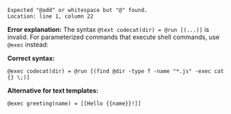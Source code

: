 ```
Expected "@add" or whitespace but "@" found.
Location: line 1, column 22
```

**Error explanation:**
The syntax `@text codecat(dir) = @run [(...)]` is invalid. For parameterized commands that execute shell commands, use `@exec` instead:

**Correct syntax:**
```mlld
@exec codecat(dir) = @run [(find @dir -type f -name "*.js" -exec cat {} \;)]
```

**Alternative for text templates:**
```mlld
@exec greeting(name) = [[Hello {{name}}!]]
```